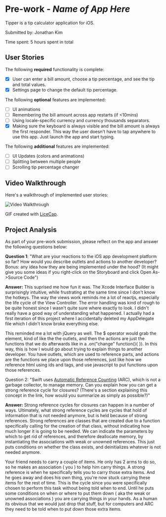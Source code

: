 # Pre-work - *Name of App Here*

Tipper is a tip calculator application for iOS.

Submitted by: Jonathan Kim

Time spent: 5 hours spent in total

## User Stories

The following **required** functionality is complete:

* [x] User can enter a bill amount, choose a tip percentage, and see the tip and total values.
* [x] Settings page to change the default tip percentage.

The following **optional** features are implemented:
* [ ] UI animations
* [ ] Remembering the bill amount across app restarts (if <10mins)
* [ ] Using locale-specific currency and currency thousands separators.
* [x] Making sure the keyboard is always visible and the bill amount is always the first responder. This way the user doesn't have to tap anywhere to use this app. Just launch the app and start typing.

The following **additional** features are implemented:
- [ ] UI Updates (colors and animations)
- [ ] Splitting between multiple people
- [ ] Scrolling tip percentage changer

## Video Walkthrough

Here's a walkthrough of implemented user stories:

<img src='http://imgur.com/a/L6kaU' title='Video Walkthrough' width='' alt='Video Walkthrough' />

GIF created with [LiceCap](http://www.cockos.com/licecap/).

## Project Analysis

As part of your pre-work submission, please reflect on the app and answer the following questions below:

**Question 1**: "What are your reactions to the iOS app development platform so far? How would you describe outlets and actions to another developer? Bonus: any idea how they are being implemented under the hood? (It might give you some ideas if you right-click on the Storyboard and click Open As->Source Code")

**Answer:** This suprised me how fun it was. The Xcode Interface Builder is surprisingly intuitive, while frustrating at the same time since I don't know the hotkeys. The way the views work reminds me a lot of reactjs, especially the life cycle of the View Controller. The error handling was kind of rough to be quite honest since I wasn't quite sure where exactly to look. I didn't really have a good way of understanding what happened. I actually had a first iteration of this project where I accidentally deleted my AppDelegate file which I didn't know broke everything else.

This reminded me a lot with jQuery as well. The $ operator would grab the element, kind of like the the outlets, and then the actions are just the functions that we do afterwards like in a .on("change" function(){ }). In this way, this is how I would go about trying to explain things to another developer. You have outlets, which are used to reference parts, and actions are the functions we place upon those references, just like how we reference html using ids and tags, and use javascript to put functions upon those references.

Question 2: "Swift uses [Automatic Reference Counting](https://developer.apple.com/library/content/documentation/Swift/Conceptual/Swift_Programming_Language/AutomaticReferenceCounting.html#//apple_ref/doc/uid/TP40014097-CH20-ID49) (ARC), which is not a garbage collector, to manage memory. Can you explain how you can get a strong reference cycle for closures? (There's a section explaining this concept in the link, how would you summarize as simply as possible?)"

**Answer:**  Strong reference cycles for closures can happen in a number of ways. Ultimately, what strong reference cycles are cycles that hold of information that is not needed anymore, but is held because of strong references. Strong references are classes that are created due to a function specifically calling for the creation of that class, without indicating how much longer it is going to be needed. We can indicate the parameters by which to get rid of references, and therefore deallocate memory, by instantiating the associations with weak or unowned references. This just puts conditions on whether the class exists, and deinitializes whatever is not needed anymore.

Your friend needs to carry a couple of items. He only has 2 arms to do so, so he makes an association ( you ) to help him carry things. A strong reference is when he specifically tells you to carry those extra items. And he goes away and does his own thing, you're now stuck carrying these items for the rest of time. This is the cycle since you were specifically chosen to perform this task without being told when to end. Until he puts some conditions on when or where to put them down ( aka the weak or unowned associations ) you are carrying things in your hands. As a human its obvious that we would just drop that stuff, but for computers and ARC they need to be told when to put down those extra items.
